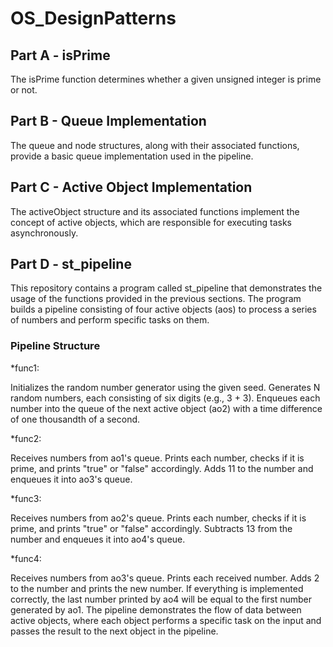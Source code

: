 # OS_DesignPatterns

## Part A - isPrime
The isPrime function determines whether a given unsigned integer is prime or not.

## Part B - Queue Implementation
The queue and node structures, along with their associated functions, provide a basic queue implementation used in the pipeline.

## Part C - Active Object Implementation
The activeObject structure and its associated functions implement the concept of active objects, which are responsible for executing tasks asynchronously.

## Part D - st_pipeline 
This repository contains a program called st_pipeline that demonstrates the usage of the functions provided in the previous sections. The program builds a pipeline consisting of four active objects (aos) to process a series of numbers and perform specific tasks on them.

### Pipeline Structure


*func1:

Initializes the random number generator using the given seed.
Generates N random numbers, each consisting of six digits (e.g., 3 + 3).
Enqueues each number into the queue of the next active object (ao2) with a time difference of one thousandth of a second.

*func2:

Receives numbers from ao1's queue.
Prints each number, checks if it is prime, and prints "true" or "false" accordingly.
Adds 11 to the number and enqueues it into ao3's queue.

*func3:

Receives numbers from ao2's queue.
Prints each number, checks if it is prime, and prints "true" or "false" accordingly.
Subtracts 13 from the number and enqueues it into ao4's queue.

*func4:

Receives numbers from ao3's queue.
Prints each received number.
Adds 2 to the number and prints the new number.
If everything is implemented correctly, the last number printed by ao4 will be equal to the first number generated by ao1.
The pipeline demonstrates the flow of data between active objects, where each object performs a specific task on the input and passes the result to the next object in the pipeline.

